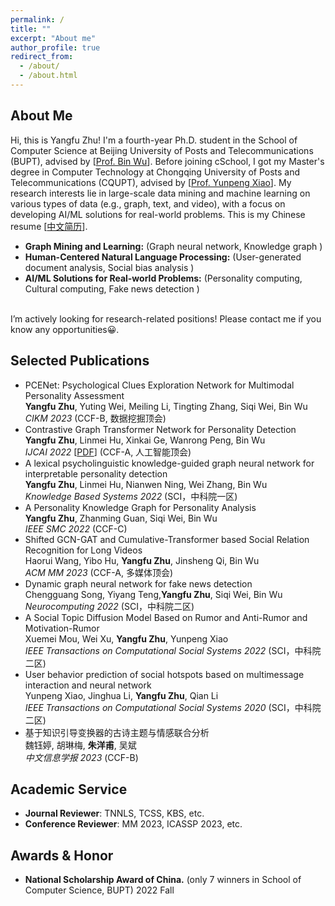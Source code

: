 ```yaml
---
permalink: /
title: ""
excerpt: "About me"
author_profile: true
redirect_from: 
  - /about/
  - /about.html
---
```


About Me
------
Hi, this is Yangfu Zhu! I'm a fourth-year Ph.D. student in the School of Computer Science at Beijing University of Posts and Telecommunications (BUPT), advised by [<a href='https://scholar.google.com/citations?hl=zh-CN&user=qCf-504AAAAJ'>Prof. Bin Wu</a>]. Before joining cSchool, I got my Master's degree in Computer Technology  at Chongqing University of Posts and Telecommunications (CQUPT), advised by [<a href='https://scholar.google.com/citations?user=zQ-C7wwAAAAJ&hl=zh-CN'>Prof. Yunpeng Xiao</a>]. My research interests lie in large-scale data mining and machine learning on various types of data (e.g., graph, text, and video), with a focus on developing AI/ML solutions for real-world problems.  This is my Chinese resume  [<a href='/files/zyf_cv.pdf' >中文简历</a>].  <br>
- **Graph Mining and Learning:** (Graph neural network, Knowledge graph )
- **Human-Centered Natural Language Processing:** (User-generated document analysis, Social bias analysis )   
- **AI/ML Solutions for Real-world Problems:** (Personality computing, Cultural computing, Fake news detection )
<br>     
I’m actively looking for research-related positions! Please contact me if you know any opportunities😀.

Selected Publications
------
- PCENet: Psychological Clues Exploration Network for Multimodal Personality Assessment<br>
**Yangfu Zhu**, Yuting Wei, Meiling Li, Tingting Zhang, Siqi Wei, Bin Wu<br>
_CIKM 2023_ (CCF-B, 数据挖掘顶会)<br>
- Contrastive Graph Transformer Network for Personality Detection  <br>
**Yangfu Zhu**, Linmei Hu, Xinkai Ge, Wanrong Peng, Bin Wu<br>
  _IJCAI 2022_ [<a href='https://www.ijcai.org/proceedings/2022/0633.pdf'>PDF</a>] (CCF-A, 人工智能顶会)<br>
- A lexical psycholinguistic knowledge-guided graph neural network for interpretable personality detection<br>
**Yangfu Zhu**, Linmei Hu, Nianwen Ning, Wei Zhang, Bin Wu<br>
  _Knowledge Based Systems 2022_  (SCI，中科院一区)<br>
- A Personality Knowledge Graph for Personality Analysis <br>
**Yangfu Zhu**, Zhanming Guan, Siqi Wei, Bin Wu<br>
_IEEE SMC 2022_ (CCF-C) <br>
- Shifted GCN-GAT and Cumulative-Transformer based Social Relation Recognition for Long Videos<br>
Haorui Wang, Yibo Hu, **Yangfu Zhu**, Jinsheng Qi, Bin Wu<br>
_ACM MM 2023_ (CCF-A, 多媒体顶会) <br>
- Dynamic graph neural network for fake news detection <br>
 Chengguang Song, Yiyang Teng,**Yangfu Zhu**, Siqi Wei, Bin Wu<br>
  _Neurocomputing 2022_ (SCI，中科院二区)<br>
- A Social Topic Diffusion Model Based on Rumor and Anti-Rumor and Motivation-Rumor<br>
 Xuemei Mou, Wei Xu, **Yangfu Zhu**, Yunpeng Xiao<br>
_IEEE Transactions on Computational Social Systems 2022_ (SCI，中科院二区) <br>
- User behavior prediction of social hotspots based on multimessage interaction and neural network <br>
  Yunpeng Xiao, Jinghua Li, **Yangfu Zhu**, Qian Li<br>
  _IEEE Transactions on Computational Social Systems 2020_ (SCI，中科院二区) <br>
- 基于知识引导变换器的古诗主题与情感联合分析 <br>
  魏钰婷, 胡琳梅, **朱洋甫**, 吴斌<br>
  _中文信息学报 2023_ (CCF-B) <br>



Academic Service
------
- **Journal Reviewer**: TNNLS, TCSS, KBS, etc.
- **Conference Reviewer**: MM 2023, ICASSP 2023, etc.

Awards & Honor
------
- **National Scholarship Award of China.** (only 7 winners in School of Computer Science, BUPT)            2022 Fall



